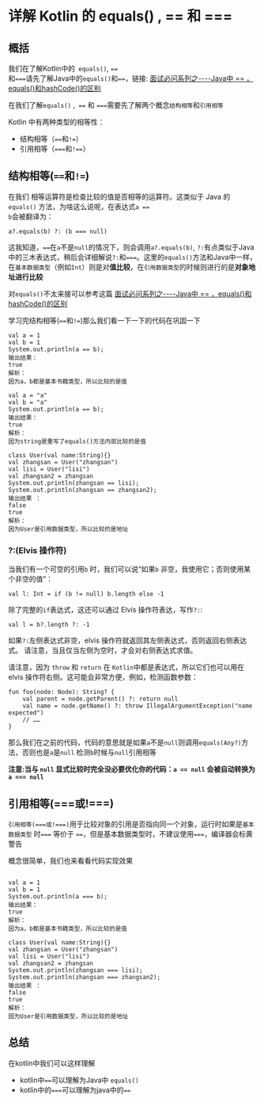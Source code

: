 # 详解 Kotlin 的 equals() , == 和 ===

## 概括
我们在了解Kotlin中的<code>
 equals()</code>, <code>== </code>和<code>===</code>请先了解Java中的<code>equals()</code>和<code>==</code>，链接:
 [面试必问系列之----Java中 == ，equals()和hashCode()的区别](https://juejin.cn/post/7127558753443905550)

在我们了解<code>equals()</code> ,<code> ==</code> 和 <code>===</code>需要先了解两个概念<code>结构相等</code>和<code>引用相等</code> 

Kotlin 中有两种类型的相等性：
- 结构相等（<code>==</code>和<code>!=</code>）
- 引用相等（<code>===</code>和<code>!==</code>）
  
## 结构相等(<code>==</code>和<code>!=</code>)
在我们
相等运算符是检查比较的值是否相等的运算符。这类似于 Java 的 <code>equals()</code> 方法，为啥这么说呢，在表达式<code>a == b</code>会被翻译为：

~~~code
a?.equals(b) ?: (b === null)
~~~
这我知道，<code>==</code>在<code>a</code>不是<code>null</code>的情况下，则会调用<code>a?.equals(b)</code>, <code>?:</code>有点类似于Java中的三木表达式，稍后会详细解说<code>?:</code>和<code>===</code>。这里的<code>equals()</code>方法和Java中一样，在<code>基本数据类型</code>（例如<code>Int</code>）则是对<b>值比较</b>，在<code>引用数据类型</code>的时候则进行的是<b>对象地址进行比较</b>

对<code>equals()</code>不太来接可以参考这篇 [面试必问系列之----Java中 == ，equals()和hashCode()的区别](https://juejin.cn/post/7127558753443905550)

学习完结构相等(<code>==</code>和<code>!=</code>)那么我们看一下一下的代码在巩固一下
~~~
val a = 1
val b = 1
System.out.println(a == b);
输出结果：
true
解析：
因为a，b都是基本书籍类型，所以比较的是值

val a = "a"
val b = "a"
System.out.println(a == b);
输出结果：
true
解析：
因为string是重写了equals()方法内部比较的是值

class User(val name:String){}
val zhangsan = User("zhangsan")
val lisi = User("lisi")
val zhangsan2 = zhangsan
System.out.println(zhangsan == lisi);
System.out.println(zhangsan == zhangsan2);
输出结果 ：
false
true
解析：
因为User是引用数据类型，所以比较的是地址
~~~
### ?:(Elvis 操作符)
当我们有一个可空的引用<code>b</code> 时，我们可以说“如果<code>b</code> 非空，我使用它；否则使用某个非空的值”：
~~~
val l: Int = if (b != null) b.length else -1
~~~  
除了完整的<code>if</code>表达式，这还可以通过 Elvis 操作符表达，写作<code>?:</code>:
~~~
val l = b?.length ?: -1
~~~
如果<code>?:</code>左侧表达式非空，elvis 操作符就返回其左侧表达式，否则返回右侧表达式。 请注意，当且仅当左侧为空时，才会对右侧表达式求值。

请注意，因为 <code>throw</code> 和 <code>return</code> 在 <code>Kotlin</code>中都是表达式，所以它们也可以用在 elvis 操作符右侧。这可能会非常方便，例如，检测函数参数：
~~~
fun foo(node: Node): String? {
    val parent = node.getParent() ?: return null
    val name = node.getName() ?: throw IllegalArgumentException("name expected")
    // ……
}
~~~
那么我们在之前的代码，代码的意思就是如果<code>a</code>不是<code>null</code>则调用<code>equals(Any?)</code>方法，否则也是<code>a</code>是<code>null</code> 检测<code>b</code>时候与<code>null</code>引用相等

<b>注意:当与 <code>null</code> 显式比较时完全没必要优化你的代码：<code>a == null</code> 会被自动转换为 <code>a === null</code></b>

## 引用相等(===或!===)
<code>引用相等(===或!===)</code>用于比较对象的引用是否指向同一个对象，运行时如果是<code>基本数据类型</code> 时<code>===</code> 等价于 <code>==</code>，但是基本数据类型时，不建议使用<code>===</code>，编译器会标黄警告

概念很简单，我们也来看看代码实现效果
~~~

val a = 1
val b = 1
System.out.println(a === b);
输出结果：
true
解析：
因为a，b都是基本书籍类型，所以比较的是值

class User(val name:String){}
val zhangsan = User("zhangsan")
val lisi = User("lisi")
val zhangsan2 = zhangsan
System.out.println(zhangsan === lisi);
System.out.println(zhangsan === zhangsan2);
输出结果 ：
false
true
解析：
因为User是引用数据类型，所以比较的是地址
~~~
## 总结
在kotlin中我们可以这样理解
- kotlin中<code>==</code>可以理解为Java中 <code>equals()</code>
- kotlin中的<code>===</code>可以理解为java中的<code>==</code>
